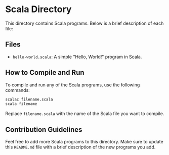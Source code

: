 # Scala Directory

This directory contains Scala programs. Below is a brief description of each file:

## Files

- `hello-world.scala`: A simple "Hello, World!" program in Scala.

## How to Compile and Run

To compile and run any of the Scala programs, use the following commands:

```sh
scalac filename.scala
scala filename
```

Replace `filename.scala` with the name of the Scala file you want to compile.

## Contribution Guidelines

Feel free to add more Scala programs to this directory. Make sure to update this `README.md` file with a brief description of the new programs you add.
